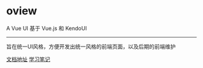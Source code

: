 # oview

A Vue UI 基于 Vue.js 和 KendoUI

---

旨在统一UI风格，方便开发出统一风格的前端页面，以及后期的前端维护

[文档地址](https://chen8ih.github.io/#/)
[学习笔记](https://chen8ih.github.io/oView/#/)